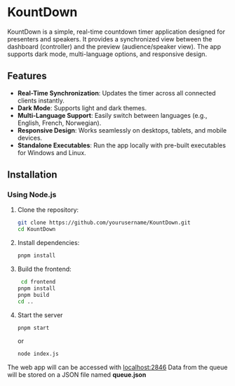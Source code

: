 # KountDown

KountDown is a simple, real-time countdown timer application designed for presenters and speakers. It provides a synchronized view between the dashboard (controller) and the preview (audience/speaker view). The app supports dark mode, multi-language options, and responsive design.

## Features

- **Real-Time Synchronization**: Updates the timer across all connected clients instantly.
- **Dark Mode**: Supports light and dark themes.
- **Multi-Language Support**: Easily switch between languages (e.g., English, French, Norwegian).
- **Responsive Design**: Works seamlessly on desktops, tablets, and mobile devices.
- **Standalone Executables**: Run the app locally with pre-built executables for Windows and Linux.

## Installation

### Using Node.js

1. Clone the repository:
   ```bash
   git clone https://github.com/yourusername/KountDown.git
   cd KountDown
   ```

2. Install dependencies:
   ```bash
   pnpm install
   ```

3. Build the frontend:
   ```bash
    cd frontend
   pnpm install
   pnpm build
   cd ..
   ```

4. Start the server
   ```bash
   pnpm start
   ```
   or
   ```bash
   node index.js
   ```
The web app will can be accessed with [localhost:2846](http://localhost:2846)
Data from the queue will be stored on a JSON file named **queue.json**